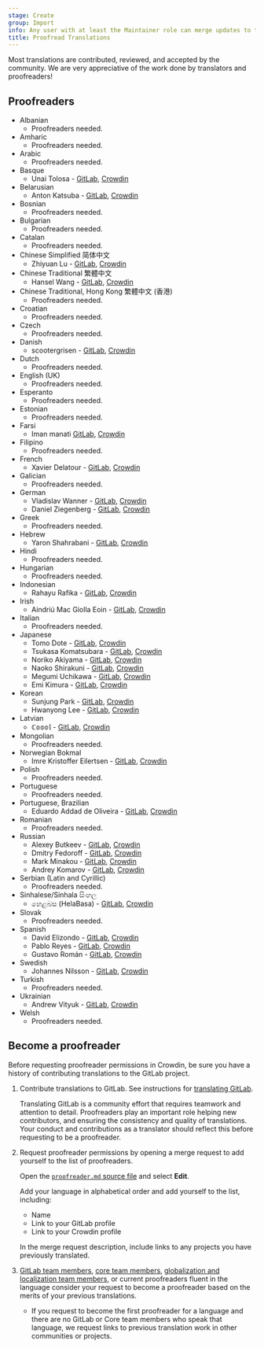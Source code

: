 ```yaml
---
stage: Create
group: Import
info: Any user with at least the Maintainer role can merge updates to this content. For details, see https://docs.gitlab.com/development/development_processes/#development-guidelines-review.
title: Proofread Translations
---
```


Most translations are contributed, reviewed, and accepted by the community. We
are very appreciative of the work done by translators and proofreaders!

## Proofreaders

<!-- vale gitlab_base.Spelling = NO -->

- Albanian
  - Proofreaders needed.
- Amharic
  - Proofreaders needed.
- Arabic
  - Proofreaders needed.
- Basque
  - Unai Tolosa - [GitLab](https://gitlab.com/utolosa002), [Crowdin](https://crowdin.com/profile/utolosa002)
- Belarusian
  - Anton Katsuba - [GitLab](https://gitlab.com/coinvariant), [Crowdin](https://crowdin.com/profile/aerialfiddle)
- Bosnian
  - Proofreaders needed.
- Bulgarian
  - Proofreaders needed.
- Catalan
  - Proofreaders needed.
- Chinese Simplified 简体中文
  - Zhiyuan Lu - [GitLab](https://gitlab.com/luzhiyuan.deer), [Crowdin](https://crowdin.com/profile/luzhiyuan.deer)
- Chinese Traditional 繁體中文
  - Hansel Wang - [GitLab](https://gitlab.com/airness), [Crowdin](https://crowdin.com/profile/airness)
- Chinese Traditional, Hong Kong 繁體中文 (香港)
  - Proofreaders needed.
- Croatian
  - Proofreaders needed.
- Czech
  - Proofreaders needed.
- Danish
  - scootergrisen - [GitLab](https://gitlab.com/scootergrisen), [Crowdin](https://crowdin.com/profile/scootergrisen)
- Dutch
  - Proofreaders needed.
- English (UK)
  - Proofreaders needed.
- Esperanto
  - Proofreaders needed.
- Estonian
  - Proofreaders needed.
- Farsi
  - Iman manati   [GitLab](https://gitlab.com/baratiiman3), [Crowdin](https://crowdin.com/profile/iman31)
- Filipino
  - Proofreaders needed.
- French
  - Xavier Delatour - [GitLab](https://gitlab.com/xdelatour), [Crowdin](https://crowdin.com/profile/xdelatour)
- Galician
  - Proofreaders needed.
- German
  - Vladislav Wanner - [GitLab](https://gitlab.com/RumBugen), [Crowdin](https://crowdin.com/profile/RumBugen)
  - Daniel Ziegenberg - [GitLab](https://gitlab.com/ziegenberg), [Crowdin](https://crowdin.com/profile/ziegenberg)
- Greek
  - Proofreaders needed.
- Hebrew
  - Yaron Shahrabani - [GitLab](https://gitlab.com/yarons), [Crowdin](https://crowdin.com/profile/YaronSh)
- Hindi
  - Proofreaders needed.
- Hungarian
  - Proofreaders needed.
- Indonesian
  - Rahayu Rafika - [GitLab](https://gitlab.com/Vkfikaa), [Crowdin](https://crowdin.com/profile/rahayurafika_12)
- Irish
  - Aindriú Mac Giolla Eoin -  [GitLab](https://gitlab.com/aindriu80), [Crowdin](https://crowdin.com/profile/aindriu80)
- Italian
  - Proofreaders needed.
- Japanese
  - Tomo Dote - [GitLab](https://gitlab.com/fu7mu4), [Crowdin](https://crowdin.com/profile/fu7mu4)
  - Tsukasa Komatsubara - [GitLab](https://gitlab.com/tkomatsubara), [Crowdin](https://crowdin.com/profile/tkomatsubara)
  - Noriko Akiyama - [GitLab](https://gitlab.com/nakiyama-ext), [Crowdin](https://crowdin.com/profile/norikoakiyama)
  - Naoko Shirakuni - [GitLab](https://gitlab.com/SNaoko), [Crowdin](https://crowdin.com/profile/tamongen)
  - Megumi Uchikawa - [GitLab](https://gitlab.com/muchikawa), [Crowdin](https://crowdin.com/profile/muchikawa)
  - Emi Kimura - [GitLab](https://gitlab.com/emikimura-ext), [Crowdin](https://crowdin.com/profile/emikimura-ext) 
- Korean
  - Sunjung Park - [GitLab](https://gitlab.com/sunjungp), [Crowdin](https://crowdin.com/profile/sunjungp)
  - Hwanyong Lee - [GitLab](https://gitlab.com/hwan_ajou), [Crowdin](https://crowdin.com/profile/grbear)
- Latvian
  - ℂ𝕠𝕠𝕠𝕝 - [GitLab](https://gitlab.com/Coool), [Crowdin](https://crowdin.com/profile/Coool)
- Mongolian
  - Proofreaders needed.
- Norwegian Bokmal
  - Imre Kristoffer Eilertsen - [GitLab](https://gitlab.com/DandelionSprout), [Crowdin](https://crowdin.com/profile/DandelionSprout)
- Polish
  - Proofreaders needed.
- Portuguese
  - Proofreaders needed.
- Portuguese, Brazilian
  - Eduardo Addad de Oliveira - [GitLab](https://gitlab.com/eduardoaddad), [Crowdin](https://crowdin.com/profile/eduardoaddad)
- Romanian
  - Proofreaders needed.
- Russian
  - Alexey Butkeev - [GitLab](https://gitlab.com/abutkeev), [Crowdin](https://crowdin.com/profile/abutkeev)
  - Dmitry Fedoroff - [GitLab](https://gitlab.com/DmitryFedoroff), [Crowdin](https://crowdin.com/profile/DmitryFedoroff)
  - Mark Minakou - [GitLab](https://gitlab.com/sandzhaj), [Crowdin](https://crowdin.com/profile/sandzhaj)
  - Andrey Komarov - [GitLab](https://gitlab.com/elkamarado), [Crowdin](https://crowdin.com/profile/kamarado)
- Serbian (Latin and Cyrillic)
  - Proofreaders needed.
- Sinhalese/Sinhala සිංහල
  - හෙළබස (HelaBasa) - [GitLab](https://gitlab.com/helabasa), [Crowdin](https://crowdin.com/profile/helabasa)
- Slovak
  - Proofreaders needed.
- Spanish
  - David Elizondo - [GitLab](https://gitlab.com/daelmo), [Crowdin](https://crowdin.com/profile/daelmo)
  - Pablo Reyes - [GitLab](https://gitlab.com/pabloryst9n), [Crowdin](https://crowdin.com/profile/pabloryst9n)
  - Gustavo Román - [GitLab](https://gitlab.com/GustavoStark), [Crowdin](https://crowdin.com/profile/gustavonewton)
- Swedish
  - Johannes Nilsson - [GitLab](https://gitlab.com/pixelregn), [Crowdin](https://crowdin.com/profile/pixelregn)
- Turkish
  - Proofreaders needed.
- Ukrainian
  - Andrew Vityuk - [GitLab](https://gitlab.com/3_1_3_u), [Crowdin](https://crowdin.com/profile/andruwa13)
- Welsh
  - Proofreaders needed.
<!-- vale gitlab_base.Spelling = YES -->

## Become a proofreader

Before requesting proofreader permissions in Crowdin, be sure you have a history of contributing
translations to the GitLab project.

1. Contribute translations to GitLab. See instructions for
   [translating GitLab](translation.md).

   Translating GitLab is a community effort that requires teamwork and attention to detail.
   Proofreaders play an important role helping new contributors, and ensuring the consistency and
   quality of translations. Your conduct and contributions as a translator should reflect this
   before requesting to be a proofreader.

1. Request proofreader permissions by opening a merge request to add yourself to the list of
   proofreaders.

   Open the [`proofreader.md` source file](https://gitlab.com/gitlab-org/gitlab/-/blob/master/doc/development/i18n/proofreader.md) and select **Edit**.

   Add your language in alphabetical order and add yourself to the list, including:

   - Name
   - Link to your GitLab profile
   - Link to your Crowdin profile

   In the merge request description, include links to any projects you have previously translated.

1. [GitLab team members](https://about.gitlab.com/company/team/),
   [core team members](https://about.gitlab.com/community/core-team/),
   [globalization and localization team members](https://handbook.gitlab.com/handbook/marketing/localization/),
   or current proofreaders fluent in the language consider your request to become a proofreader
   based on the merits of your previous translations.

   - If you request to become the first proofreader for a language and there are no GitLab or Core
     team members who speak that language, we request links to previous translation work in other
     communities or projects.
